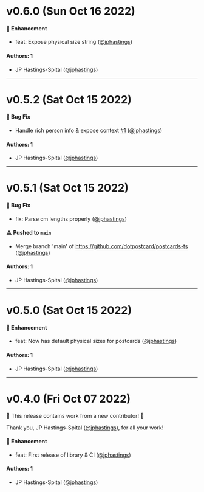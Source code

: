 # v0.6.0 (Sun Oct 16 2022)

#### 🚀 Enhancement

- feat: Expose physical size string ([@jphastings](https://github.com/jphastings))

#### Authors: 1

- JP Hastings-Spital ([@jphastings](https://github.com/jphastings))

---

# v0.5.2 (Sat Oct 15 2022)

#### 🐛 Bug Fix

- Handle rich person info & expose context [#1](https://github.com/dotpostcard/postcards-ts/pull/1) ([@jphastings](https://github.com/jphastings))

#### Authors: 1

- JP Hastings-Spital ([@jphastings](https://github.com/jphastings))

---

# v0.5.1 (Sat Oct 15 2022)

#### 🐛 Bug Fix

- fix: Parse cm lengths properly ([@jphastings](https://github.com/jphastings))

#### ⚠️ Pushed to `main`

- Merge branch 'main' of https://github.com/dotpostcard/postcards-ts ([@jphastings](https://github.com/jphastings))

#### Authors: 1

- JP Hastings-Spital ([@jphastings](https://github.com/jphastings))

---

# v0.5.0 (Sat Oct 15 2022)

#### 🚀 Enhancement

- feat: Now has default physical sizes for postcards ([@jphastings](https://github.com/jphastings))

#### Authors: 1

- JP Hastings-Spital ([@jphastings](https://github.com/jphastings))

---

# v0.4.0 (Fri Oct 07 2022)

:tada: This release contains work from a new contributor! :tada:

Thank you, JP Hastings-Spital ([@jphastings](https://github.com/jphastings)), for all your work!

#### 🚀 Enhancement

- feat: First release of library & CI ([@jphastings](https://github.com/jphastings))

#### Authors: 1

- JP Hastings-Spital ([@jphastings](https://github.com/jphastings))
